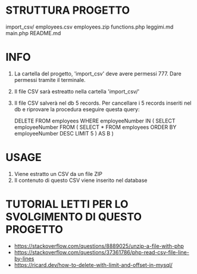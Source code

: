 # STRUTTURA PROGETTO
import_csv/
  employees.csv
  employees.zip
  functions.php
  leggimi.md
  main.php
  README.md


# INFO
1. La cartella del progetto, 'import_csv' deve avere permessi 777. 
   Dare permessi tramite il terminale.
2. Il file CSV sarà estreatto nella cartella 'import_csv/'
3. Il file CSV salverà nel db 5 records. 
   Per cancellare i 5 records inseriti nel db e riprovare la procedura eseguire questa query:

    DELETE 
    FROM employees
    WHERE employeeNumber IN ( 
      SELECT employeeNumber FROM (
        SELECT * 
        FROM employees
        ORDER BY employeeNumber DESC
        LIMIT 5
      ) AS B
    )


# USAGE
1. Viene estratto un CSV da un file ZIP
2. Il contenuto di questo CSV viene inserito nel database


# TUTORIAL LETTI PER LO SVOLGIMENTO DI QUESTO PROGETTO
- https://stackoverflow.com/questions/8889025/unzip-a-file-with-php
- https://stackoverflow.com/questions/37361786/php-read-csv-file-line-by-lines
- https://ricard.dev/how-to-delete-with-limit-and-offset-in-mysql/

